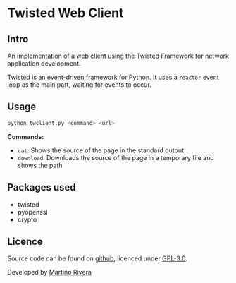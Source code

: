 # Twisted Web Client
## Intro
An implementation of a web client using the [Twisted Framework](https://twistedmatrix.com/trac/) for network application development.

Twisted is an event-driven framework for Python. It uses a `reactor` event loop as the main part, waiting for events to occur.

## Usage

```bash
python twclient.py <command> <url>
```

**Commands:**
* `cat`: Shows the source of the page in the standard output
* `download`: Downloads the source of the page in a temporary file and shows the path


## Packages used
* twisted
* pyopenssl
* crypto


## Licence

Source code can be found on [github](https://github.com/martinord/twclient), licenced under [GPL-3.0](https://opensource.org/licenses/GPL-3.0).

Developed by [Martiño Rivera](https://github.com/martinord)
